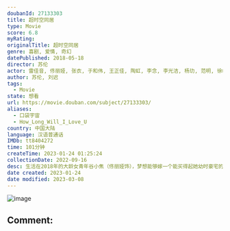 ```yaml
---
doubanId: 27133303
title: 超时空同居
type: Movie
score: 6.8
myRating: 
originalTitle: 超时空同居
genre: 喜剧, 爱情, 奇幻
datePublished: 2018-05-18
director: 苏伦
actor: 雷佳音, 佟丽娅, 张衣, 于和伟, 王正佳, 陶虹, 李念, 李光洁, 杨玏, 范明, 徐峥, 杨迪, 方龄, 陈昊, 李斌
author: 苏伦, 刘迟
tags:
  - Movie
state: 想看
url: https://movie.douban.com/subject/27133303/
aliases:
  - 口袋宇宙
  - How_Long_Will_I_Love_U
country: 中国大陆
language: 汉语普通话
IMDb: tt8404272
time: 101分钟
createTime: 2023-01-24 01:25:24
collectionDate: 2022-09-16
desc: 生活在2018年的大龄女青年谷小焦（佟丽娅饰），梦想能够嫁一个能买得起她幼时豪宅的有钱人，却屡屡受挫，只能蜗居在一栋老居民楼里。生活在1999年的陆鸣（雷佳音饰）手握着自己设计的宏伟蓝图，却始终找...
date created: 2023-01-24
date modified: 2023-03-08
---
```


![image](p2520331478.jpg)

Comment:
---
